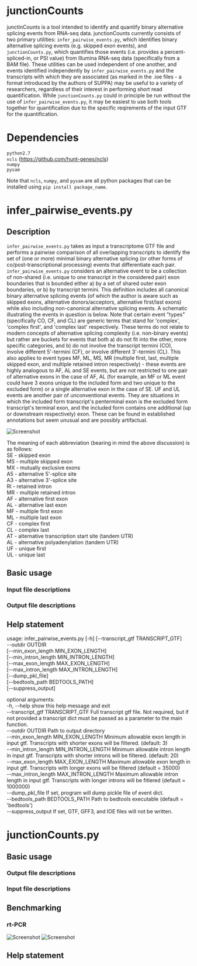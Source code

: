 # junctionCounts

junctinCounts is a tool intended to identify and quantify binary alternative splicing events from RNA-seq data. junctionCounts currently consists of two primary utilities: `infer_pairwise_events.py`, which identifies binary alternative splicing events (e.g. skipped exon events), and `junctionCounts.py`, which quantifies those events (i.e. provides a percent-spliced-in, or PSI value) from Illumina RNA-seq data (specifically from a BAM file). These utilities can be used independent of one another, and events identified independently by `infer_pairwise_events.py` and the transcripts with which they are associated (as marked in the .ioe files - a format introduced by the authors of SUPPA) may be useful to a variety of researchers, regardless of their interest in performing short read quantification. While `junctionCounts.py` could in principle be run without the use of `infer_pairwise_events.py`, it may be easiest to use both tools together for quantification due to the specific reqirements of the input GTF for the quantification.

# Dependencies

`python2.7`  
`ncls` (https://github.com/hunt-genes/ncls)  
`numpy`  
`pysam`  

Note that `ncls`, `numpy`, and `pysam` are all python packages that can be installed using `pip install package_name`.

# infer_pairwise_events.py

## Description

`infer_pairwise_events.py` takes as input a transcriptome GTF file and performs a pairwise comparison of all overlapping transcripts to identify the set of (one or more) minimal binary alternative splicing (or other forms of co/post-transcriptional processing) events that differentiate each pair. `infer_pairwise_events.py` considers an alternative event to be a collection of non-shared (i.e. unique to one transcript in the considered pair) exon boundaries that is bounded either a) by a set of shared outer exon boundaries, or b) by transcript termini. This definition includes all canonical binary alternative splicing events (of which the author is aware such as skipped exons, alternative donors/acceptors, alternative first/last exons) while also including non-canonical alternative splicing events. A schematic illustrating the events in question is below. Note that certain event "types" (specifically CO, CF, and CL) are generic terms that stand for 'complex', 'complex first', and 'complex last' respectively. These terms do not relate to modern concepts of alternative splicing complexity (i.e. non-binary events) but rather are buckets for events that both a) do not fit into the other, more specific categories, and b) do not involve the transcript termini (CO), involve different 5'-termini (CF), or involve different 3'-termini (CL). This also applies to event types MF, ML, MS, MR (multiple first, last, multiple skipped exon, and multiple retained intron respectively) - these events are highly analogous to AF, AL and SE events, but are not restricted to one pair of alternative exons in the case of AF, AL (for example, an MF or ML event could have 3 exons unique to the included form and two unique to the excluded form) or a single alternative exon in the case of SE. UF and UL events are another pair of unconventional events. They are situations in which the included form transcript's penterminal exon is the excluded form transcript's terminal exon, and the included form contains one additional (up or downstream respectively) exon. These can be found in established annotations but seem unusual and are possibly artifactual.

![Screenshot](./figures/event_schematic.png)

The meaning of each abbreviation (bearing in mind the above discussion) is as follows:   
SE - skipped exon   
MS - multiple skipped exon   
MX - mutually exclusive exons   
A5 - alternative 5'-splice site   
A3 - alternative 3'-splice site   
RI - retained intron   
MR - multiple retained intron   
AF - alternative first exon   
AL - alternative last exon   
MF - multiple first exon   
ML - multiple last exon   
CF - complex first   
CL - complex last   
AT - alternative transcription start site (tandem UTR)   
AL - alternative polyadenylation (tandem UTR)   
UF - unique first   
UL - unique last   

## Basic usage

### Input file descriptions

### Output file descriptions

## Help statement

usage: infer_pairwise_events.py [-h] [--transcript_gtf TRANSCRIPT_GTF]  
                                --outdir OUTDIR  
                                [--min_exon_length MIN_EXON_LENGTH]  
                                [--min_intron_length MIN_INTRON_LENGTH]  
                                [--max_exon_length MAX_EXON_LENGTH]  
                                [--max_intron_length MAX_INTRON_LENGTH]  
                                [--dump_pkl_file]  
                                [--bedtools_path BEDTOOLS_PATH]  
                                [--suppress_output]  

optional arguments:  
  -h, --help            show this help message and exit  
  --transcript_gtf TRANSCRIPT_GTF
                        Full transcript gtf file. Not required, but if not
                        provided a transcript dict must be passed as a
                        parameter to the main function.  
  --outdir OUTDIR       Path to output directory  
  --min_exon_length MIN_EXON_LENGTH
                        Minimum allowable exon length in input gtf.
                        Transcripts with shorter exons will be filtered.
                        (default: 3)  
  --min_intron_length MIN_INTRON_LENGTH
                        Minimum allowable intron length in input gtf.
                        Transcripts with shorter introns will be filtered.
                        (default: 20)  
  --max_exon_length MAX_EXON_LENGTH
                        Maximum allowable exon length in input gtf.
                        Transcripts with longer exons will be filtered
                        (default = 35000)  
  --max_intron_length MAX_INTRON_LENGTH
                        Maximum allowable intron length in input gtf.
                        Transcripts with longer introns will be fitlered
                        (default = 1000000)  
  --dump_pkl_file       If set, program will dump pickle file of event dict.  
  --bedtools_path BEDTOOLS_PATH
                        Path to bedtools executable (default = 'bedtools')  
  --suppress_output     If set, GTF, GFF3, and IOE files will not be written.  

# junctionCounts.py

## Basic usage

### Output file descriptions

### Input file descriptions

## Benchmarking

### rt-PCR

![Screenshot](./figures/combined_jc_vs_rtpcr_dpsi.png)
![Screenshot](./figures/combined_jc_vs_rtpcr_psi.png)

## Help statement
